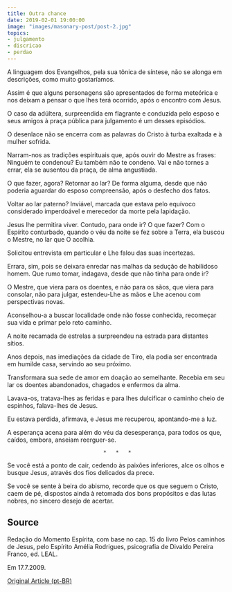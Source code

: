 ```yaml
---
title: Outra chance
date: 2019-02-01 19:00:00
image: "images/masonary-post/post-2.jpg"
topics: 
- julgamento
- discricao
- perdao
---
```


A linguagem dos Evangelhos, pela sua tônica de síntese, não se alonga em
descrições, como muito gostaríamos.

Assim é que alguns personagens são apresentados de forma meteórica e nos deixam
a pensar o que lhes terá ocorrido, após o encontro com Jesus.

O caso da adúltera, surpreendida em flagrante e conduzida pelo esposo e seus
amigos à praça pública para julgamento é um desses episódios.

O desenlace não se encerra com as palavras do Cristo à turba exaltada e à
mulher sofrida.

Narram-nos as tradições espirituais que, após ouvir do Mestre as frases:
Ninguém te condenou? Eu também não te condeno. Vai e não tornes a errar, ela se
ausentou da praça, de alma angustiada.

O que fazer, agora? Retornar ao lar? De forma alguma, desde que não poderia
aguardar do esposo compreensão, após o desfecho dos fatos.

Voltar ao lar paterno? Inviável, marcada que estava pelo equívoco considerado
imperdoável e merecedor da morte pela lapidação.

Jesus lhe permitira viver. Contudo, para onde ir? O que fazer? Com o Espírito
conturbado, quando o véu da noite se fez sobre a Terra, ela buscou o Mestre, no
lar que O acolhia.

Solicitou entrevista em particular e Lhe falou das suas incertezas.

Errara, sim, pois se deixara enredar nas malhas da sedução de habilidoso homem.
Que rumo tomar, indagava, desde que não tinha para onde ir?

O Mestre, que viera para os doentes, e não para os sãos, que viera para
consolar, não para julgar, estendeu-Lhe as mãos e Lhe acenou com perspectivas
novas.

Aconselhou-a a buscar localidade onde não fosse conhecida, recomeçar sua vida e
primar pelo reto caminho.

A noite recamada de estrelas a surpreendeu na estrada para distantes sítios.

Anos depois, nas imediações da cidade de Tiro, ela podia ser encontrada em
humilde casa, servindo ao seu próximo.

Transformara sua sede de amor em doação ao semelhante. Recebia em seu lar os
doentes abandonados, chagados e enfermos da alma.

Lavava-os, tratava-lhes as feridas e para lhes dulcificar o caminho cheio de
espinhos, falava-lhes de Jesus.

Eu estava perdida, afirmava, e Jesus me recuperou, apontando-me a luz.

A esperança acena para além do véu da desesperança, para todos os que, caídos,
embora, anseiam reerguer-se.

                                   *   *   *

Se você está a ponto de cair, cedendo às paixões inferiores, alce os olhos e
busque Jesus, através dos fios delicados da prece.

Se você se sente à beira do abismo, recorde que os que seguem o Cristo, caem de
pé, dispostos ainda à retomada dos bons propósitos e das lutas nobres, no
sincero desejo de acertar.

## Source
Redação do Momento Espírita, com base no cap. 15 do livro
Pelos caminhos de Jesus, pelo Espírito Amélia Rodrigues,
psicografia de Divaldo Pereira Franco, ed. LEAL.

Em 17.7.2009.

[Original Article (pt-BR)](http://momento.com.br/pt/ler_texto.php?id=2287)
